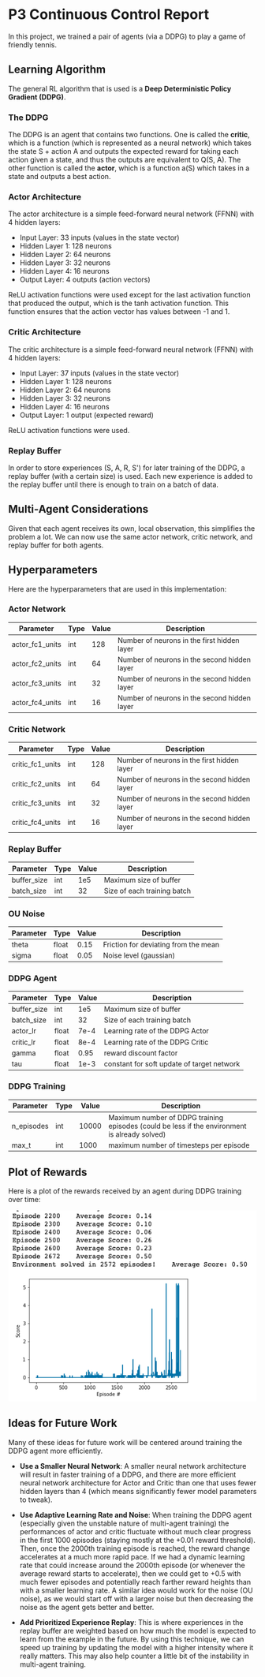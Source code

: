 # P3 Continuous Control Report

In this project, we trained a pair of agents (via a DDPG) to play a game of friendly tennis.

## Learning Algorithm

The general RL algorithm that is used is a **Deep Deterministic Policy Gradient (DDPG)**. 

### The DDPG

The DDPG is an agent that contains two functions. One is called the **critic**, which is a function (which is represented as a neural network) which takes the state S + action A and outputs the expected reward for taking each action given a state, and thus the outputs are equivalent to Q(S, A). The other function is called the **actor**, which is a function a(S) which takes in a state and outputs a best action.

### Actor Architecture

The actor architecture is a simple feed-forward neural network (FFNN) with 4 hidden layers:
* Input Layer: 33 inputs (values in the state vector)
* Hidden Layer 1: 128 neurons
* Hidden Layer 2: 64 neurons
* Hidden Layer 3: 32 neurons
* Hidden Layer 4: 16 neurons
* Output Layer: 4 outputs (action vectors)

ReLU activation functions were used except for the last activation function that produced the output, which is the tanh activation function. This function ensures that the action vector has values between -1 and 1.

### Critic Architecture

The critic architecture is a simple feed-forward neural network (FFNN) with 4 hidden layers:
* Input Layer: 37 inputs (values in the state vector)
* Hidden Layer 1: 128 neurons
* Hidden Layer 2: 64 neurons
* Hidden Layer 3: 32 neurons
* Hidden Layer 4: 16 neurons
* Output Layer: 1 output (expected reward)

ReLU activation functions were used.

### Replay Buffer

In order to store experiences (S, A, R, S') for later training of the DDPG, a replay buffer (with a certain size) is used. Each new experience is added to the replay buffer until there is enough to train on a batch of data.

## Multi-Agent Considerations

Given that each agent receives its own, local observation, this simplifies the problem a lot. We can now use the same actor network, critic network, and replay buffer for both agents.

## Hyperparameters

Here are the hyperparameters that are used in this implementation:

### Actor Network

| Parameter   | Type  | Value | Description |
| ----------- | ----- | ----- | -- |
| actor_fc1_units   | int   | 128   | Number of neurons in the first hidden layer |
| actor_fc2_units   | int   | 64    | Number of neurons in the second hidden layer |
| actor_fc3_units   | int   | 32    | Number of neurons in the second hidden layer |
| actor_fc4_units   | int   | 16    | Number of neurons in the second hidden layer |

### Critic Network

| Parameter   | Type  | Value | Description |
| ----------- | ----- | ----- | -- |
| critic_fc1_units   | int   | 128   | Number of neurons in the first hidden layer |
| critic_fc2_units   | int   | 64    | Number of neurons in the second hidden layer |
| critic_fc3_units   | int   | 32    | Number of neurons in the second hidden layer |
| critic_fc4_units   | int   | 16    | Number of neurons in the second hidden layer |

### Replay Buffer

| Parameter   | Type  | Value  | Description |
| ----------- | ----- | -----  | -- |
| buffer_size | int   | 1e5    | Maximum size of buffer |
| batch_size  | int   | 32     | Size of each training batch |

### OU Noise

| Parameter   | Type  | Value  | Description |
| ----------- | ----- | -----  | -- |
| theta       | float | 0.15   | Friction for deviating from the mean |
| sigma       | float | 0.05   | Noise level (gaussian) |

### DDPG Agent

| Parameter   | Type  | Value  | Description |
| ----------- | ----- | -----  | -- |
| buffer_size | int   | 1e5    | Maximum size of buffer |
| batch_size  | int   | 32    | Size of each training batch |
| actor_lr    | float | 7e-4   | Learning rate of the DDPG Actor |
| critic_lr   | float | 8e-4   | Learning rate of the DDPG Critic |
| gamma        | float | 0.95  | reward discount factor |
| tau          | float | 1e-3  | constant for soft update of target network |

### DDPG Training

| Parameter    | Type  | Value   | Description |
| ------------ | ----- | ------- | -- |
| n_episodes   | int   | 10000   | Maximum number of DDPG training episodes (could be less if the environment is already solved) |
| max_t        | int   | 1000    | maximum number of timesteps per episode |

## Plot of Rewards

Here is a plot of the rewards received by an agent during DDPG training over time:

<img src="tennisPerformancePlot.png">

## Ideas for Future Work

Many of these ideas for future work will be centered around training the DDPG agent more efficiently.

* **Use a Smaller Neural Network**: A smaller neural network architecture will result in faster training of a DDPG, and there are more efficient neural network architecture for Actor and Critic than one that uses fewer hidden layers than 4 (which means significantly fewer model parameters to tweak).

* **Use Adaptive Learning Rate and Noise**: When training the DDPG agent (especially given the unstable nature of multi-agent training) the performances of actor and critic fluctuate without much clear progress in the first 1000 episodes (staying mostly at the +0.01 reward threshold). Then, once the 2000th training episode is reached, the reward change accelerates at a much more rapid pace. If we had a dynamic learning rate that could increase around the 2000th episode (or whenever the average reward starts to accelerate), then we could get to +0.5 with much fewer episodes and potentially reach farther reward heights than with a smaller learning rate. A similar idea would work for the noise (OU noise), as we would start off with a larger noise but then decreasing the noise as the agent gets better and better.

* **Add Prioritized Experience Replay**: This is where experiences in the replay buffer are weighted based on how much the model is expected to learn from the example in the future. By using this technique, we can speed up training by updating the model with a higher intensity where it really matters. This may also help counter a little bit of the instability in multi-agent training.